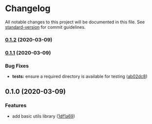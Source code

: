 # Changelog

All notable changes to this project will be documented in this file. See [standard-version](https://github.com/conventional-changelog/standard-version) for commit guidelines.

### [0.1.2](https://github.com/dwmkerr/node-utils/compare/v0.1.1...v0.1.2) (2020-03-09)

### [0.1.1](https://github.com/dwmkerr/node-utils/compare/v0.1.0...v0.1.1) (2020-03-09)


### Bug Fixes

* **tests:** ensure a required directory is available for testing ([ab02dc8](https://github.com/dwmkerr/node-utils/commit/ab02dc8e9d888c35e7920f0242d0f9bc64ede8ef))

## 0.1.0 (2020-03-09)


### Features

* add basic utils library ([1df1a69](https://github.com/dwmkerr/node-utils/commit/1df1a69911ed63116eb9fb14efa3b1dcfb0e9005))
